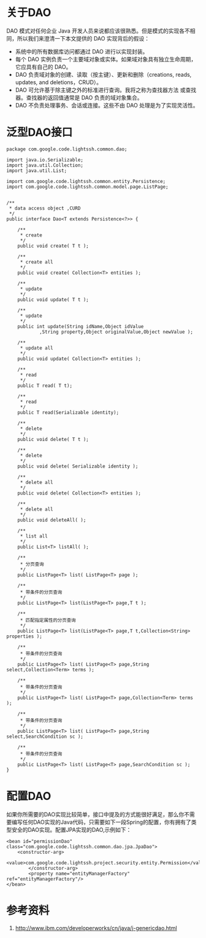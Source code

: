 # 关于DAO #

DAO 模式对任何企业 Java 开发人员来说都应该很熟悉。但是模式的实现各不相同，所以我们来澄清一下本文提供的 DAO 实现背后的假设：

  * 系统中的所有数据库访问都通过 DAO 进行以实现封装。
  * 每个 DAO 实例负责一个主要域对象或实体。如果域对象具有独立生命周期，它应具有自己的 DAO。
  * DAO 负责域对象的创建、读取（按主键）、更新和删除（creations, reads, updates, and deletions，CRUD）。
  * DAO 可允许基于除主键之外的标准进行查询。我将之称为查找器方法 或查找器。查找器的返回值通常是 DAO 负责的域对象集合。
  * DAO 不负责处理事务、会话或连接。这些不由 DAO 处理是为了实现灵活性。


# 泛型DAO接口 #

```
package com.google.code.lightssh.common.dao;

import java.io.Serializable;
import java.util.Collection;
import java.util.List;

import com.google.code.lightssh.common.entity.Persistence;
import com.google.code.lightssh.common.model.page.ListPage;


/** 
 * data access object ,CURD
 */
public interface Dao<T extends Persistence<?>> {
	
	/**
	 * create
	 */
	public void create( T t );
	
	/**
	 * create all
	 */
	public void create( Collection<T> entities );
	
	/**
	 * update
	 */
	public void update( T t );
	
	/**
	 * update
	 */
	public int update(String idName,Object idValue
			,String property,Object originalValue,Object newValue );
	
	/**
	 * update all 
	 */
	public void update( Collection<T> entities );
	
	/**
	 * read
	 */
	public T read( T t);
	
	/**
	 * read
	 */
	public T read(Serializable identity);
			
	/**
	 * delete
	 */
	public void delete( T t );
	
	/**
	 * delete
	 */
	public void delete( Serializable identity );
	
	/**
	 * delete all
	 */
	public void delete( Collection<T> entities );	
	
	/**
	 * delete all
	 */
	public void deleteAll( );	
	
	/**
	 * list all
	 */
	public List<T> listAll( );
	
	/**
	 * 分页查询
	 */
	public ListPage<T> list( ListPage<T> page );
	
	/**
	 * 带条件的分页查询
	 */
	public ListPage<T> list(ListPage<T> page,T t );
	
	/**
	 * 匹配指定属性的分页查询
	 */
	public ListPage<T> list(ListPage<T> page,T t,Collection<String> properties );
	
	/**
	 * 带条件的分页查询
	 */
	public ListPage<T> list( ListPage<T> page,String select,Collection<Term> terms );
	
	/**
	 * 带条件的分页查询
	 */
	public ListPage<T> list( ListPage<T> page,Collection<Term> terms );
	
	/**
	 * 带条件的分页查询
	 */
	public ListPage<T> list( ListPage<T> page,String select,SearchCondition sc );
	
	/**
	 * 带条件的分页查询
	 */
	public ListPage<T> list( ListPage<T> page,SearchCondition sc );
}

```

# 配置DAO #

如果你所需要的DAO实现比较简单，接口中提及的方式能很好满足，那么你不需要编写任何DAO实现的Java代码，只需要如下一段Spring的配置，你有拥有了类型安全的DAO实现。配置JPA实现的DAO,示例如下：
```
<bean id="permissionDao" class="com.google.code.lightssh.common.dao.jpa.JpaDao">
	<constructor-arg>
    		<value>com.google.code.lightssh.project.security.entity.Permission</value>
    	</constructor-arg>    
        <property name="entityManagerFactory" ref="entityManagerFactory"/>
</bean>

```


# 参考资料 #
  1. http://www.ibm.com/developerworks/cn/java/j-genericdao.html